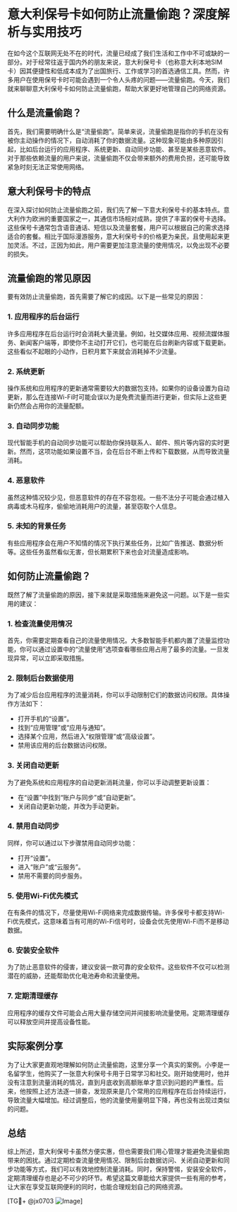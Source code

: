 # 意大利保号卡如何防止流量偷跑？深度解析与实用技巧

在如今这个互联网无处不在的时代，流量已经成了我们生活和工作中不可或缺的一部分。对于经常往返于国内外的朋友来说，意大利保号卡（也称意大利本地SIM卡）因其便捷性和低成本成为了出国旅行、工作或学习的首选通信工具。然而，许多用户在使用保号卡时可能会遇到一个令人头疼的问题——流量偷跑。今天，我们就来聊聊意大利保号卡如何防止流量偷跑，帮助大家更好地管理自己的网络资源。

## 什么是流量偷跑？

首先，我们需要明确什么是“流量偷跑”。简单来说，流量偷跑是指你的手机在没有被你主动操作的情况下，自动消耗了你的数据流量。这种现象可能由多种原因引起，比如后台运行的应用程序、系统更新、自动同步功能、甚至是某些恶意软件。对于那些依赖流量的用户来说，流量偷跑不仅会带来额外的费用负担，还可能导致紧急时刻无法正常使用网络。

## 意大利保号卡的特点

在深入探讨如何防止流量偷跑之前，我们先了解一下意大利保号卡的基本特点。意大利作为欧洲的重要国家之一，其通信市场相对成熟，提供了丰富的保号卡选择。这些保号卡通常包含语音通话、短信以及流量套餐，用户可以根据自己的需求选择适合的套餐。相比于国际漫游服务，意大利保号卡的价格更为亲民，且使用起来更加灵活。不过，正因为如此，用户需要更加注意流量的使用情况，以免出现不必要的损失。

## 流量偷跑的常见原因

要有效防止流量偷跑，首先需要了解它的成因。以下是一些常见的原因：

### 1. **应用程序的后台运行**
许多应用程序在后台运行时会消耗大量流量。例如，社交媒体应用、视频流媒体服务、新闻客户端等，即使你不主动打开它们，也可能在后台刷新内容或下载更新。这些看似不起眼的小动作，日积月累下来就会消耗掉不少流量。

### 2. **系统更新**
操作系统和应用程序的更新通常需要较大的数据包支持。如果你的设备设置为自动更新，那么在连接Wi-Fi时可能会误以为是免费流量而进行更新，但实际上这些更新仍然会占用你的流量配额。

### 3. **自动同步功能**
现代智能手机的自动同步功能可以帮助你保持联系人、邮件、照片等内容的实时更新。然而，这项功能如果设置不当，会在后台不断上传和下载数据，从而导致流量消耗。

### 4. **恶意软件**
虽然这种情况较少见，但恶意软件的存在不容忽视。一些不法分子可能会通过植入病毒或木马程序，偷偷地消耗用户的流量，甚至窃取个人信息。

### 5. **未知的背景任务**
有些应用程序会在用户不知情的情况下执行某些任务，比如广告推送、数据分析等。这些任务虽然看似无害，但长期累积下来也会对流量造成影响。

## 如何防止流量偷跑？

既然了解了流量偷跑的原因，接下来就是采取措施来避免这一问题。以下是一些实用的建议：

### 1. **检查流量使用情况**
首先，你需要定期查看自己的流量使用情况。大多数智能手机都内置了流量监控功能，你可以通过设置中的“流量使用”选项查看哪些应用占用了最多的流量。一旦发现异常，可以立即采取措施。

### 2. **限制后台数据使用**
为了减少后台应用程序的流量消耗，你可以手动限制它们的数据访问权限。具体操作方法如下：
   - 打开手机的“设置”。
   - 找到“应用管理”或“应用与通知”。
   - 选择某个应用，然后进入“权限管理”或“高级设置”。
   - 禁用该应用的后台数据访问权限。

### 3. **关闭自动更新**
为了避免系统和应用程序的自动更新消耗流量，你可以手动调整更新设置：
   - 在“设置”中找到“账户与同步”或“自动更新”。
   - 关闭自动更新功能，并改为手动更新。

### 4. **禁用自动同步**
同样，你可以通过以下步骤禁用自动同步功能：
   - 打开“设置”。
   - 进入“账户”或“云服务”。
   - 禁用不需要的同步服务。

### 5. **使用Wi-Fi优先模式**
在有条件的情况下，尽量使用Wi-Fi网络来完成数据传输。许多保号卡都支持Wi-Fi优先模式，这意味着当有可用的Wi-Fi信号时，设备会优先使用Wi-Fi而不是移动数据。

### 6. **安装安全软件**
为了防止恶意软件的侵害，建议安装一款可靠的安全软件。这些软件不仅可以检测潜在的威胁，还能帮助优化电池寿命和流量使用。

### 7. **定期清理缓存**
应用程序的缓存文件可能会占用大量存储空间并间接影响流量使用。定期清理缓存可以释放空间并提高设备性能。

## 实际案例分享

为了让大家更直观地理解如何防止流量偷跑，这里分享一个真实的案例。小李是一名留学生，他购买了一张意大利保号卡用于日常学习和社交。刚开始使用时，他并没有注意到流量消耗的情况，直到月底收到高额账单才意识到问题的严重性。后来，他按照上述方法逐一排查，发现原来是几个常用的应用程序在后台持续运行，导致流量大幅增加。经过调整后，他的流量使用量明显下降，再也没有出现过类似的问题。

## 总结

综上所述，意大利保号卡虽然方便实惠，但也需要我们用心管理才能避免流量偷跑带来的困扰。通过定期检查流量使用情况、限制后台数据访问、关闭自动更新和同步功能等方式，我们可以有效地控制流量消耗。同时，保持警惕，安装安全软件，定期清理缓存也是必不可少的环节。希望这篇文章能给大家提供一些有用的参考，让大家在享受互联网便利的同时，也能合理规划自己的网络资源。

[TG💪+ @jx0703 ![Image](https://github.com/user-attachments/assets/dbca1d08-cadb-493c-b0ec-ad6f7a83f270)]